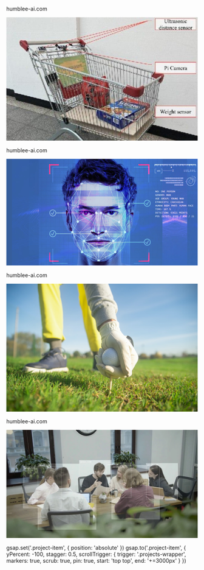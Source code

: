 <div class="projects-wrapper relative flex flex-col gap-[5vw] mt-[5vw]">
    <div class="project-item w-full p-[0.5vw] bg-darkest rounded-xl border border-lighter overflow-hidden">
        <div class="relative flex items-center gap-[1vw] w-full mb-[1vw] px-[0.5vw]">
            <div class="flex items-center gap-[5px]">
                <div class="w-[0.7vw] h-[0.7vw] bg-[#e8524a] rounded-full"></div>
                <div class="w-[0.7vw] h-[0.7vw] bg-[#f0ad1b] rounded-full"></div>
                <div class="w-[0.7vw] h-[0.7vw] bg-[#59c737] rounded-full"></div>
            </div>
            <div class="w-1/2 h-[1vw] bg-darker rounded-lg absolute top-0 left-1/2 -translate-x-1/2">
                <p class="text-center text-[0.7vw] text-white font-light">humblee-ai.com</p>
            </div>
        </div>
        <div class="w-full h-[95%] overflow-hidden rounded-xl">
            <img src="./assets/img/hidden-image-1.jpg" class="w-full" alt="project item">
        </div>
    </div>
    <div class="project-item w-full p-[0.5vw] bg-darkest rounded-xl border border-lighter overflow-hidden">
        <div class="relative flex items-center gap-[1vw] w-full mb-[1vw] px-[0.5vw]">
            <div class="flex items-center gap-[5px]">
                <div class="w-[0.7vw] h-[0.7vw] bg-[#e8524a] rounded-full"></div>
                <div class="w-[0.7vw] h-[0.7vw] bg-[#f0ad1b] rounded-full"></div>
                <div class="w-[0.7vw] h-[0.7vw] bg-[#59c737] rounded-full"></div>
            </div>
            <div class="w-1/2 h-[1vw] bg-darker rounded-lg absolute top-0 left-1/2 -translate-x-1/2">
                <p class="text-center text-[0.7vw] text-white font-light">humblee-ai.com</p>
            </div>
        </div>
        <div class="w-full h-[95%] overflow-hidden rounded-xl">
            <img src="./assets/img/hidden-image-2.jpg" class="w-full" alt="project item">
        </div>
    </div>
    <div class="project-item w-full p-[0.5vw] bg-darkest rounded-xl border border-lighter overflow-hidden">
        <div class="relative flex items-center gap-[1vw] w-full mb-[1vw] px-[0.5vw]">
            <div class="flex items-center gap-[5px]">
                <div class="w-[0.7vw] h-[0.7vw] bg-[#e8524a] rounded-full"></div>
                <div class="w-[0.7vw] h-[0.7vw] bg-[#f0ad1b] rounded-full"></div>
                <div class="w-[0.7vw] h-[0.7vw] bg-[#59c737] rounded-full"></div>
            </div>
            <div class="w-1/2 h-[1vw] bg-darker rounded-lg absolute top-0 left-1/2 -translate-x-1/2">
                <p class="text-center text-[0.7vw] text-white font-light">humblee-ai.com</p>
            </div>
        </div>
        <div class="w-full h-[95%] overflow-hidden rounded-xl">
            <img src="./assets/img/hidden-image-3.jpg" class="w-full" alt="project item">
        </div>
    </div>
    <div class="project-item w-full p-[0.5vw] bg-darkest rounded-xl border border-lighter overflow-hidden">
        <div class="relative flex items-center gap-[1vw] w-full mb-[1vw] px-[0.5vw]">
            <div class="flex items-center gap-[5px]">
                <div class="w-[0.7vw] h-[0.7vw] bg-[#e8524a] rounded-full"></div>
                <div class="w-[0.7vw] h-[0.7vw] bg-[#f0ad1b] rounded-full"></div>
                <div class="w-[0.7vw] h-[0.7vw] bg-[#59c737] rounded-full"></div>
            </div>
            <div class="w-1/2 h-[1vw] bg-darker rounded-lg absolute top-0 left-1/2 -translate-x-1/2">
                <p class="text-center text-[0.7vw] text-white font-light">humblee-ai.com</p>
            </div>
        </div>
        <div class="w-full h-[95%] overflow-hidden rounded-xl">
            <img src="./assets/img/hidden-image-4.webp" class="w-full" alt="project item">
        </div>
    </div>
</div>


gsap.set('.project-item', { position: 'absolute' })
gsap.to('.project-item', {
yPercent: -100,
stagger: 0.5,
scrollTrigger: {
trigger: '.projects-wrapper',
markers: true,
scrub: true,
pin: true,
start: 'top top',
end: '+=3000px'
}
})